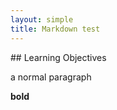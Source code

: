 ```yaml
---
layout: simple
title: Markdown test
---
```


<section class="test" markdown="1">
## Learning Objectives

a normal paragraph

**bold**

</section>